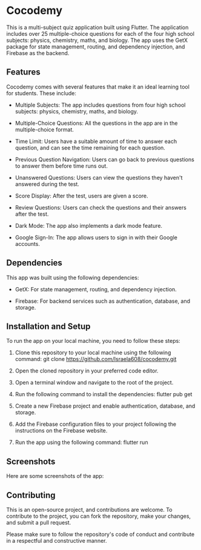# Cocodemy

This is a multi-subject quiz application built using Flutter. The application includes over 25 multiple-choice questions for each of the four high school subjects: physics, chemistry, maths, and biology. The app uses the GetX package for state management, routing, and dependency injection, and Firebase as the backend.

## Features

Cocodemy comes with several features that make it an ideal learning tool for students. These include:

- Multiple Subjects: The app includes questions from four high school subjects: physics, chemistry, maths, and biology.

- Multiple-Choice Questions: All the questions in the app are in the multiple-choice format.

- Time Limit: Users have a suitable amount of time to answer each question, and can see the time remaining for each question.

- Previous Question Navigation: Users can go back to previous questions to answer them before time runs out.

- Unanswered Questions: Users can view the questions they haven't answered during the test.

- Score Display: After the test, users are given a score.

- Review Questions: Users can check the questions and their answers after the test.

- Dark Mode: The app also implements a dark mode feature.

- Google Sign-In: The app allows users to sign in with their Google accounts.

## Dependencies

This app was built using the following dependencies:

- GetX: For state management, routing, and dependency injection.

- Firebase: For backend services such as authentication, database, and storage.

## Installation and Setup

To run the app on your local machine, you need to follow these steps:

1. Clone this repository to your local machine using the following command:
   git clone https://github.com/Israela608/cocodemy.git

2. Open the cloned repository in your preferred code editor.

3. Open a terminal window and navigate to the root of the project.

4. Run the following command to install the dependencies:
flutter pub get

5. Create a new Firebase project and enable authentication, database, and storage.

6. Add the Firebase configuration files to your project following the instructions on the Firebase website.

7. Run the app using the following command:
flutter run

## Screenshots

Here are some screenshots of the app:

## Contributing

This is an open-source project, and contributions are welcome. To contribute to the project, you can fork the repository, make your changes, and submit a pull request.

Please make sure to follow the repository's code of conduct and contribute in a respectful and constructive manner.